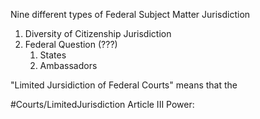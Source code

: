 Nine different types of Federal Subject Matter Jurisdiction
1. Diversity of Citizenship Jurisdiction
2. Federal Question (???)
	1. States
	2. Ambassadors


"Limited Jursidiction of Federal Courts" means that the 

#Courts/LimitedJurisdiction
Article III Power: